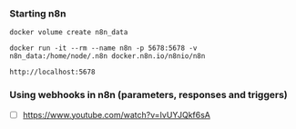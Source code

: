 ### Starting n8n
```
docker volume create n8n_data

docker run -it --rm --name n8n -p 5678:5678 -v n8n_data:/home/node/.n8n docker.n8n.io/n8nio/n8n

http://localhost:5678
```

### Using webhooks in n8n (parameters, responses and triggers)

- [ ] https://www.youtube.com/watch?v=IvUYJQkf6sA
